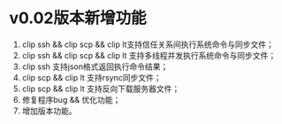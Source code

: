 # v0.02版本新增功能
1. clip ssh && clip scp  && clip lt支持信任关系间执行系统命令与同步文件；
2. clip ssh && clip scp && clip lt  支持多线程并发执行系统命令与同步文件；
3. clip ssh 支持json格式返回执行命令结果；
4. clip scp && clip lt  支持rsync同步文件；
5. clip scp && clip lt 支持反向下载服务器文件；
6. 修复程序bug && 优化功能；
7. 增加版本功能。
